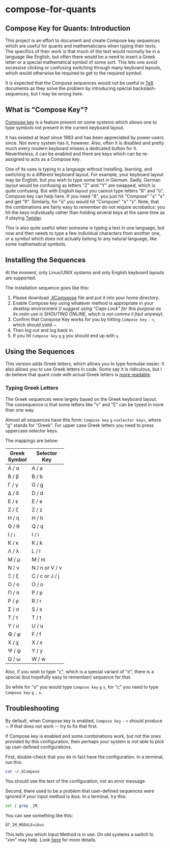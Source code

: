 # compose-for-quants

## Compose Key for Quants: Introduction

This project is an effort to document and create Compose key sequences which are useful for quants and 
mathematicians when typing their texts. The specifics of their work is that much of the text would normally be in a 
language like English, but often there would be a need to insert a Greek letter or a special mathematical symbol of 
some sort. This lets one avoid excessive clicking or confusing switching through many keyboard layouts, which would 
otherwise be required to get to the required symbol.

It is expected that the Compose sequences would not be useful in [TeX](https://en.wikipedia.org/wiki/TeX) documents 
as they solve the problem by introducing special backslash-sequences, but I may be wrong here.  

## What is "Compose Key"?

[Compose key](https://en.wikipedia.org/wiki/Compose_key) is a feature present on some systems which allows one to 
type symbols not present in the current keyboard layout.

It has existed at least since 1983 and has been appreciated by power-users since.
Not every system has it, however. Also, often it is disabled and pretty much every modern keyboard misses a 
dedicated button for it. Nevertheless, it can be enabled and there are keys which can be re-assigned to acts as a 
Compose key.

One of its uses is typing in a language without installing, learning, and switching to a different keyboard layout.
For example, your keyboard layout may be English, but you wish to type some text in German.
Sadly, German layout would be confusing as letters "Z" and "Y" are swapped, which is quite confusing.
But with English layout you cannot type letters "ß" and "ü". Compose key can help here.
If you need "ß", you just hit "Compose" "s" "s" and get "ß". Similarly, for "ü" you would hit "Compose" "s" "s".
Note, that the combinations are fairly easy to remember do not require acrobatics: you hit the keys individually 
rather than holding several keys at the same time as if playing [Twister](https://en.wikipedia.org/wiki/Twister_
(game)).

This is also quite useful when someone is typing a text in one language, but now and then needs to type a 
few individual characters from another one, or a symbol which does not actually belong to any natural language, like 
some mathematical symbols.  

## Installing the Sequences

At the moment, only Linux/UNIX systems and only English keyboard layouts are supported.

The installation sequence goes like this:

1. Please download [.XComspose](en/.XCompose) file and put it into your home directory.
2. Enable Compose key using whatever method is appropriate in your desktop environment (_I suggest using "Caps Lock" 
   for this purpose as its main use is SHOUTING ONLINE, which is not comme il faut anyway_).
3. Confirm that Compose Key works for you by hitting `Compose key` `-` `>`, which should yield `→`.
4. Then log out and log back in.
5. If you hit `Compose key` `g` `g` you should end up with `γ`.

## Using the Sequences

This version adds Greek letters, which allows you to type formulae easier.
It also allows you to use Greek letters in code. Some say it is ridiculous, but I do believe that quant code with
actual Greek letters is [more readable](https://rtveliashvili.name/post/2023-06-21/greek-letters-in-quant-code).

### Typing Greek Letters

The Greek sequences were largely based on the Greek keyboard layout.
The consequence is that some letters like "ν" and "ξ" can be typed in more than one way.

Almost all sequences have this form: `Compose key` `g` `<selector key>`, where "g" stands for "Greek".
For upper case Greek letters you need to press uppercase selector keys.

The mappings are below:

| Greek<br/>Symbol | Selector<br/>Key |
|-----------------|------------------|
| Α / α           | A / a            |
| Β / β           | B / b            |
| Γ / γ           | G / g            |
| Δ / δ           | D / d            |
| Ε / ε           | E / e            |
| Ζ / ζ           | Z / z            |
| Η / η           | H / h            |
| Θ / θ           | Q / q            |
| Ι / ι           | I / i            |
| Κ / κ           | K / k            |
| Λ / λ           | L / l            |
| Μ / μ           | M / m            |
| Ν / ν           | N / n or V / v   |
| Ξ / ξ           | C / c or J / j   |
| Ο / ο           | O / o            |
| Π / π           | P / p            |
| Ρ / ρ           | R / r            |
| Σ / σ           | S / s            |
| Τ / τ           | T / t            |
| Υ / υ           | U / u            |
| Φ / φ           | F / f            |
| Χ / χ           | X / x            |
| Ψ / ψ           | Y / y            |
| Ω / ω           | W / w            |

Also, if you wish to type "ς", which is a special variant of "σ", there is a special (but hopefully easy to 
remember) sequence for that.

So while for "σ" you would type `Compose key` `g` `s`, for "ς" you need to type `Compose key` `g` `,` `s`.

## Troubleshooting

By default, when Compose key is enabled, `Compose key` `-` `>` should produce `→`.
If that does not work -- try to fix that first.

If Compose key is enabled and some combinations work, but not the ones provided by this configuration, then
perhaps your system is not able to pick up user-defined configurations.

First, double-check that you do in fact have the configuration. In a terminal, run this:
```bash
cat ~/.XCompose
```

You should see the text of the configuration, not an error message.

Second, there used to be a problem that user-defined sequences were ignored if your input method is ibus.
In a terminal, try this:
```bash
set | grep _IM_
```

You can see something like this:
```
QT_IM_MODULE=ibus
```

This tells you which Input Method is in use. On old systems a switch to "xim" may help.
Look [here](https://askubuntu.com/questions/129680/how-can-i-make-ibus-not-ignore-xcompose) for more details. 